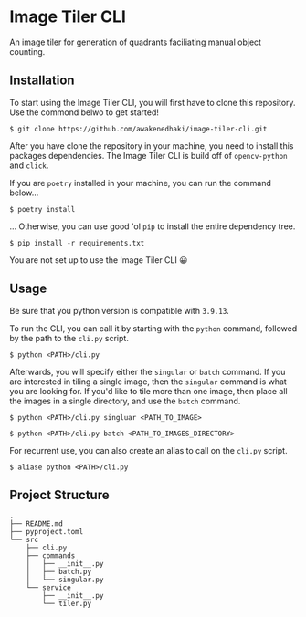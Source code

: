 # Image Tiler CLI

An image tiler for generation of quadrants faciliating manual object counting.

## Installation

To start using the Image Tiler CLI, you will first have to clone this repository. Use the commond belwo to get started!

```{zsh}
$ git clone https://github.com/awakenedhaki/image-tiler-cli.git
```

After you have clone the repository in your machine, you need to install this packages dependencies. The Image Tiler CLI is build off of `opencv-python` and `click`.

If you are `poetry` installed in your machine, you can run the command below...

```{zsh}
$ poetry install
```

... Otherwise, you can use good 'ol `pip` to install the entire dependency tree.

```{zsh}
$ pip install -r requirements.txt 
```

You are not set up to use the Image Tiler CLI :grinning:

## Usage

Be sure that you python version is compatible with `3.9.13`.

To run the CLI, you can call it by starting with the `python` command, followed by the path to the `cli.py` script.

```
$ python <PATH>/cli.py
```

Afterwards, you will specify either the `singular` or `batch` command. If you are interested in tiling a single image, then the `singular` command is what you are looking for. If you'd like to tile more than one image, then place all the images in a single directory, and use the `batch` command.

```
$ python <PATH>/cli.py singluar <PATH_TO_IMAGE>
```

```
$ python <PATH>/cli.py batch <PATH_TO_IMAGES_DIRECTORY>
```

For recurrent use, you can also create an alias to call on the `cli.py` script.

```{zsh}
$ aliase python <PATH>/cli.py
```

## Project Structure

```
.
├── README.md
├── pyproject.toml
└── src
    ├── cli.py
    ├── commands
    │   ├── __init__.py
    │   ├── batch.py
    │   └── singular.py
    └── service
        ├── __init__.py
        └── tiler.py
```